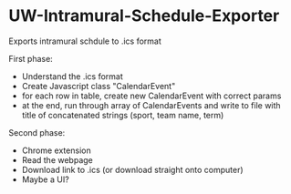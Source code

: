 # UW-Intramural-Schedule-Exporter
Exports intramural schdule to .ics format

First phase:
- Understand the .ics format
- Create Javascript class "CalendarEvent"
- for each row in table, create new CalendarEvent with correct params
- at the end, run through array of CalendarEvents and write to file with title of concatenated strings (sport, team name, term)

Second phase:
- Chrome extension
- Read the webpage
- Download link to .ics (or download straight onto computer)
- Maybe a UI?
